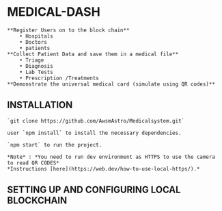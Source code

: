# MEDICAL-DASH
    **Register Users on to the block chain**
        • Hospitals
        • Doctors
        • patients
    **Collect Patient Data and save them in a medical file**
        • Triage
        • Diagnosis
        • Lab Tests
        • Prescription /Treatments
    **Demonstrate the universal medical card (simulate using QR codes)**

## INSTALLATION
    `git clone https://github.com/AwsmAstro/Medicalsystem.git`

    user `npm install` to install the necessary dependencies.

    `npm start` to run the project.

    *Note* : *You need to run dev environment as HTTPS to use the camera to read QR CODES*
    *Instructions [here](https://web.dev/how-to-use-local-https/).*

## SETTING UP AND CONFIGURING LOCAL BLOCKCHAIN